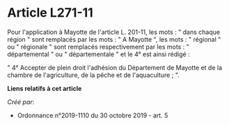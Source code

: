 # Article L271-11

Pour l'application à Mayotte de l'article L. 201-11, les mots : " dans chaque région " sont remplacés par les mots : " A
Mayotte ", les mots : " régional " ou " régionale " sont remplacés respectivement par les mots : " départemental " ou "
départementale " et le 4° est ainsi rédigé : 

" 4° Accepter de plein droit l'adhésion du Département de Mayotte et de la chambre de l'agriculture, de la pêche et de
l'aquaculture ; ".

**Liens relatifs à cet article**

_Créé par_:

  - Ordonnance n°2019-1110 du 30 octobre 2019 - art. 5
